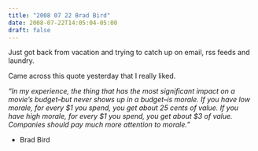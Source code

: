 ```yaml
---
title: "2008 07 22 Brad Bird"
date: 2008-07-22T14:05:04-05:00
draft: false
---
```


Just got back from vacation and trying to catch up on email, rss feeds and laundry.

Came across this quote yesterday that I really liked.

*“In my experience, the thing that has the most significant impact on a movie’s budget–but never shows up in a budget–is morale. If you have low morale, for every $1 you spend, you get about 25 cents of value. If you have high morale, for every $1 you spend, you get about $3 of value. Companies should pay much more attention to morale.”*
- Brad Bird

